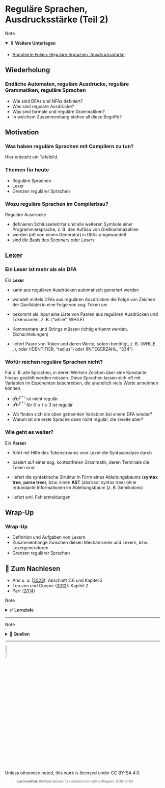 # Reguläre Sprachen, Ausdrucksstärke (Teil 2)

> [!NOTE]
>
> <details open>
>
> <summary><strong>🖇 Weitere Unterlagen</strong></summary>
>
> - [Annotierte Folien: Reguläre Sprachen,
>   Ausdrucksstärke](https://github.com/Compiler-CampusMinden/AnnotatedSlides/blob/master/lexing_regular2.ann.ba.pdf)
>
> </details>

## Wiederholung

### Endliche Automaten, reguläre Ausdrücke, reguläre Grammatiken, reguläre Sprachen

- Wie sind DFAs und NFAs definiert?
- Was sind reguläre Ausdrücke?
- Was sind formale und reguläre Grammatiken?
- In welchem Zusammenhang stehen all diese Begriffe?

## Motivation

### Was haben reguläre Sprachen mit Compilern zu tun?

Hier entsteht ein Tafelbild.

### Themen für heute

- Reguläre Sprachen
- Lexer
- Grenzen regulärer Sprachen

### Wozu reguläre Sprachen im Compilerbau?

Reguläre Ausdrücke

- definieren Schlüsselwörter und alle weiteren Symbole einer
  Programmiersprache, z. B. den Aufbau von Gleitkommazahlen
- werden (oft von einem Generator) in DFAs umgewandelt
- sind die Basis des *Scanners* oder *Lexers*

## Lexer

### Ein Lexer ist mehr als ein DFA

Ein **Lexer**

- kann aus regulären Ausdrücken automatisch generiert werden

- wandelt mittels DFAs aus regulären Ausdrücken die Folge von Zeichen
  der Quelldatei in eine Folge von sog. Token um

- bekommt als Input eine Liste von Paaren aus regulären Ausdrücken und
  Tokennamen, z. B. (“while”, WHILE)

- Kommentare und Strings müssen richtig erkannt werden. (Schachtelungen)

- liefert Paare von Token und deren Werte, sofern benötigt, z. B.
  (WHILE, \_), oder (IDENTIFIER, “radius”) oder (INTEGERZAHL, “334”)

### Wofür reichen reguläre Sprachen nicht?

Für z. B. alle Sprachen, in deren Wörtern Zeichen über eine Konstante
hinaus gezählt werden müssen. Diese Sprachen lassen sich oft mit
Variablen im Exponenten beschreiben, die unendlich viele Werte annehmen
können.

- $`a^ib^{2*i}`$ ist nicht regulär
- $`a^ib^{2*i}`$ für $`0 \leq i \leq 3`$ ist regulär

<!-- -->

- Wo finden sich die oben genannten Variablen bei einem DFA wieder?
- Warum ist die erste Sprache oben nicht regulär, die zweite aber?

### Wie geht es weiter?

Ein **Parser**

- führt mit Hilfe des Tokenstreams vom Lexer die Syntaxanalyse durch

- basiert auf einer sog. kontextfreien Grammatik, deren Terminale die
  Token sind

- liefert die syntaktische Struktur in Form eines Ableitungsbaums
  (**syntax tree**, **parse tree**), bzw. einen **AST** (abstract syntax
  tree) ohne redundante Informationen im Ableitungsbaum (z. B.
  Semikolons)

- liefert evtl. Fehlermeldungen

## Wrap-Up

### Wrap-Up

- Definition und Aufgaben von Lexern
- Zusammenhänge zwischen diesen Mechanismen und Lexern, bzw.
  Lexergeneratoren
- Grenzen regulärer Sprachen

## 📖 Zum Nachlesen

- Aho u. a. ([2023](#ref-Aho2023)): Abschnitt 2.6 und Kapitel 3
- Torczon und Cooper ([2012](#ref-Torczon2012)): Kapitel 2
- Parr ([2014](#ref-Parr2014))

> [!NOTE]
>
> <details>
>
> <summary><strong>✅ Lernziele</strong></summary>
>
> - k1: Ich kenne die Aufgaben eines Lexers
> - k1: Ich kenne die Zusammenhänge zwischen DFAs, regulären Ausdrücken,
>   regulären Grammatiken und Lexern
> - k2: Ich kann für eine Beispielsprache begründen, warum sie nicht mit
>   einem der oben genannten Mechanismen beschrieben werden kann
>
> </details>

------------------------------------------------------------------------

> [!NOTE]
>
> <details>
>
> <summary><strong>👀 Quellen</strong></summary>
>
> <div id="refs" class="references csl-bib-body hanging-indent"
> entry-spacing="0">
>
> <div id="ref-Aho2023" class="csl-entry">
>
> Aho, A. V., M. S. Lam, R. Sethi, J. D. Ullman, und S. Bansal. 2023.
> *Compilers: Principles, Techniques, and Tools, Updated 2nd Edition by
> Pearson*. Pearson India.
> <https://learning.oreilly.com/library/view/compilers-principles-techniques/9789357054881/>.
>
> </div>
>
> <div id="ref-Parr2014" class="csl-entry">
>
> Parr, T. 2014. *The Definitive ANTLR 4 Reference*. Pragmatic
> Bookshelf.
> <https://learning.oreilly.com/library/view/the-definitive-antlr/9781941222621/>.
>
> </div>
>
> <div id="ref-Torczon2012" class="csl-entry">
>
> Torczon, L., und K. Cooper. 2012. *Engineering a Compiler*. Morgan
> Kaufmann.
> <https://learning.oreilly.com/library/view/engineering-a-compiler/9780080916613/>.
>
> </div>
>
> </div>
>
> </details>

------------------------------------------------------------------------

<img src="https://licensebuttons.net/l/by-sa/4.0/88x31.png" width="10%">

Unless otherwise noted, this work is licensed under CC BY-SA 4.0.

<blockquote><p><sup><sub><strong>Last modified:</strong> 9697eda (lecture: fix indentation/formatting (Regular), 2025-10-15)<br></sub></sup></p></blockquote>
